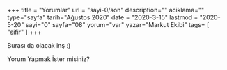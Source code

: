 +++
title = "Yorumlar"
url = "sayi-0/son"
description=""
aciklama=""
type="sayfa"
tarih="Ağustos 2020"
date = "2020-3-15"
lastmod = "2020-5-20"
sayi="0"
sayfa="08"
yorum="var"
yazar="Markut Ekibi"
tags= [
    "sifir"
]
+++

Burası da olacak inş :)

Yorum Yapmak İster misiniz?